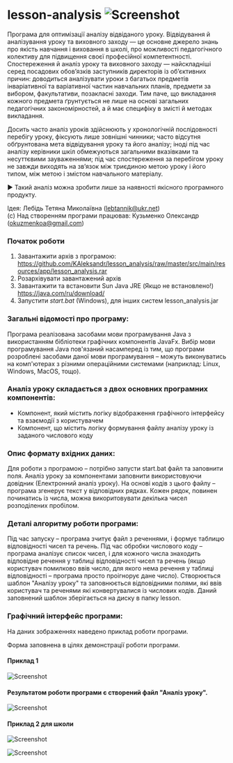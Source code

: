  # lesson-analysis ![Screenshot](https://raw.githubusercontent.com/KAleksandr/lesson_analysis/master/src/main/resources/images/lessonl.png)
Програма для оптимізації аналізу відвіданого уроку.
 Відвідування й аналізування уроку та виховного заходу — це основне джерело знань про якість навчання і виховання в школі, про можливості педагогічного колективу для підвищення своєї професійної компетентності. 
 Спостереження й аналіз уроку та виховного заходу — найскладніші серед посадових обов’язків заступників директорів із об’єктивних причин: доводиться аналізувати уроки з багатьох предметів інваріативної та варіативної частин навчальних планів, предмети за вибором, факультативи, позакласні заходи. 
 Тим паче, що викладання кожного предмета ґрунтується не лише на основі загальних педагогічних закономірностей, а й має специфіку в змісті й методах викладання.

Досить часто аналіз уроків здійснюють у хронологічній послідовності перебігу уроку, фіксують лише зовнішні чинники; часто відсутня обґрунтована мета відвідування уроку та його аналізу; іноді під час аналізу керівники шкіл обмежуються загальними вказівками та несуттєвими зауваженнями; під час спостереження за перебігом уроку не завжди виходять на зв’язок між триєдиною метою уроку і його типом, між метою і змістом навчального матеріалу.

► Такий аналіз можна зробити лише за наявності якісного програмного продукту.

Ідея: Лебідь Тетяна Миколаївна (lebtannik@ukr.net)      
(c) Над створенням програми працював: Кузьменко Олександр (okuzmenkoa@gmail.com)

### Початок роботи ###
1. Завантажити архів з програмою: https://github.com/KAleksandr/lesson_analysis/raw/master/src/main/resources/app/lesson_analysis.rar
2. Розархівувати завантажений архів
3. Завантажити та встановити Sun Java JRE (Якщо не встановлено!) https://java.com/ru/download/ 
3. Запустити *start.bat* (Windows), для інших систем lesson_analysis.jar

### Загальні відомості про програму: ###
Програма реалізована засобами мови програмування Java з використанням бібліотеки графічних компонентів JavaFx. Вибір мови програмування Java пов'язаний насамперед із тим, що програми розроблені засобами даної мови програмування – можуть виконуватись на комп'ютерах з різними операційними системами (наприклад: Linux, Windows, MacOS, тощо).

### Аналіз уроку складається з двох основних програмних компонентів: ###
- Компонент, який містить логіку відображення графічного інтерфейсу та взаємодії з користувачем
- Компонент, що містить логіку формування файлу аналізу уроку із заданого числового коду

### Опис формату вхідних даних: ###
Для роботи з програмою – потрібно запусти start.bat файл та заповнити поля. Аналіз уроку за компонентами заповнити використовуючи довідник (Електронний аналіз уроку). На основі кодів з цього файлу – програма згенерує текст у відповідних рядках. Кожен рядок, повинен починатись із числа, можна викоритовувати декілька чисел розподілених пробілом. 

### Деталі алгоритму роботи програми: ###
Під час запуску – програма зчитує файл з реченнями, і формує таблицю відповідності чисел та речень. Під час обробки числового коду – програма аналізує список чисел, і для кожного числа знаходить відповідне речення у таблиці відповідності чисел та речень (якщо користувач помилково ввів число, для якого нема речення у таблиці відповідності – програма просто проігнорує дане число). Створюється шаблон "Аналізу уроку" та заповнюється відповідними полями, які ввів користувач та реченями які конвертувалися із числових кодів. Даний заповнений шаблон зберігається на диску в папку lesson.


### Графічний інтерфейс програми: ###
На даних зображеннях наведено приклад роботи програми.

Форма заповнена в цілях демонстрації роботи програми.
#### Приклад 1 ####
![Screenshot](https://raw.githubusercontent.com/KAleksandr/lesson_analysis/master/src/main/resources/images/lesson_analysis.png)

#### Результатом роботи програми є створений файл "Аналіз уроку".

![Screenshot](https://raw.githubusercontent.com/KAleksandr/lesson_analysis/master/src/main/resources/images/analysisLesson.jpg)
#### Приклад 2 для школи ####
![Screenshot](https://raw.githubusercontent.com/KAleksandr/lesson_analysis/master/src/main/resources/images/lesson_analysis2.png)

![Screenshot](https://raw.githubusercontent.com/KAleksandr/lesson_analysis/master/src/main/resources/images/analysisLesson2.jpg)
